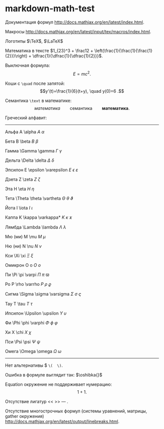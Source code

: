 # markdown-math-test

Документация формул http://docs.mathjax.org/en/latest/index.html.

Макросы http://docs.mathjax.org/en/latest/input/tex/macros/index.html.

Логотипы $\TeX$, $\LaTeX$

Математика в тексте $1_{23}^3 + \frac12 + \left(\frac{1}{\frac{1}{\frac{1}{2}}}\right) + \dfrac{1}{\dfrac{1}{\dfrac{1}{2}}}$.

Выключная формула: $$E=mc^2 .$$

Коши с `\quad` после запятой: $$y'(t)=\frac{1}{6}(t+y), \quad y(0)=6 .$$

Семантика `\text` в математике: $$математика \qquad \text{семантика} \qquad \mathbf{математика} .$$

Греческий алфавит:

----- 
Альфа A \alpha	$A\ \alpha$

Бета	B \beta	$B\ \beta$

Гамма	\Gamma \gamma	$\Gamma\ \gamma$

Дельта	\Delta \delta	$\Delta\ \delta$

Эпсилон	E \epsilon \varepsilon	$E\ \epsilon\ \varepsilon$

Дзета	Z \zeta	$Z\ \zeta$

Эта	H \eta	$H\ \eta$

Тета	\Theta \theta \vartheta	$\Theta\ \theta\ \vartheta$

Йота	I \iota	$I\ \iota$

Каппа	K \kappa \varkappa*    	$K\ \kappa\ \varkappa$

Лямбда	\Lambda \lambda	$\Lambda\ \lambda$

Мю (ми)	M \mu	$M\ \mu$

Ню (ни)	N \nu	$N\ \nu$

Кси	\Xi \xi	$\Xi\ \xi$

Омикрон	O o	$O\ o$

Пи	\Pi \pi \varpi	$\Pi\ \pi\ \varpi$

Ро	P \rho \varrho	$P\ \rho\ \varrho$

Сигма	\Sigma \sigma \varsigma	$\Sigma\ \sigma\ \varsigma$

Тау	T \tau	$T\ \tau$

Ипсилон	\Upsilon \upsilon	$\Upsilon\ \upsilon$

Фи	\Phi \phi \varphi	$\Phi\ \phi\ \varphi$

Хи	X \chi	$X\ \chi$

Пси	\Psi \psi	$\Psi\ \psi$

Омега	\Omega \omega	$\Omega\ \omega$

----------

Нет альтернативы $ `\(  \)`.

Ошибка в формуле выглядит так: $\oshibka{}$

Equation окружение не поддерживает нумерацию: $$\begin{equation}1+1\end{equation} .$$

Отсутствие лигатур $\text{<< >> ---}$ .

Отсутствие многострочных формул (системы уравнений, матрицы, gather окружения) http://docs.mathjax.org/en/latest/output/linebreaks.html.

